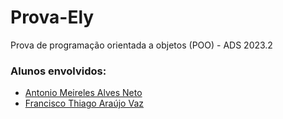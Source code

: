 # Prova-Ely
Prova de programação orientada a objetos (POO) - ADS 2023.2 

### Alunos envolvidos:
* [Antonio Meireles Alves Neto](https://github.com/Meidesu)
* [Francisco Thiago Araújo Vaz](https://github.com/thiag0vaz)
